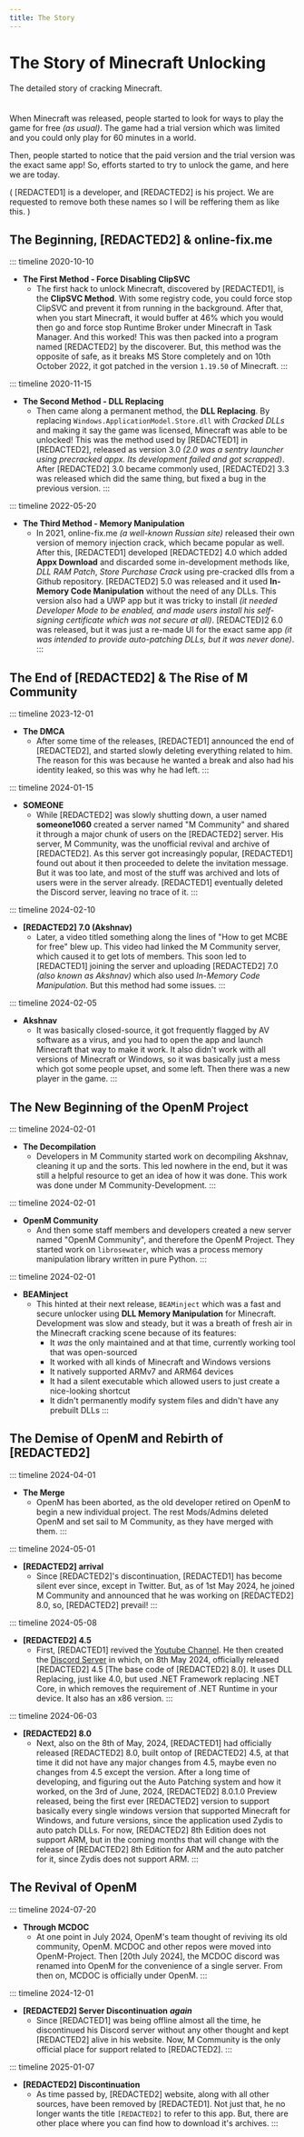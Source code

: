 ```yaml
---
title: The Story
---
```


# The Story of Minecraft Unlocking

The detailed story of cracking Minecraft.

<div class="tip custom-block" style="padding-top: 8px">

When Minecraft was released, people started to look for ways to play the game for free *(as usual)*. The game had a trial version which was limited and you could only play for 60 minutes in a world.

Then, people started to notice that the paid version and the trial version was the exact same app! So, efforts started to try to unlock the game, and here we are today.

( [REDACTED1] is a developer, and [REDACTED2] is his project. We are requested to remove both these names so I will be reffering them as like this. )
</div>

## The Beginning, [REDACTED2] & online-fix.me

::: timeline 2020-10-10
- **The First Method - Force Disabling ClipSVC**
  - The first hack to unlock Minecraft, discovered by [REDACTED1], is the **ClipSVC Method**. With some registry code, you could force stop ClipSVC and prevent it from running in the background. After that, when you start Minecraft, it would buffer at 46% which you would then go and force stop Runtime Broker under Minecraft in Task Manager. And this worked! This was then packed into a program named [REDACTED2] by the discoverer. But, this method was the opposite of safe, as it breaks MS Store completely and on 10th October 2022, it got patched in the version `1.19.50` of Minecraft.
:::

::: timeline 2020-11-15
- **The Second Method - DLL Replacing**
  - Then came along a permanent method, the **DLL Replacing**. By replacing `Windows.ApplicationModel.Store.dll` with *Cracked DLLs* and making it say the game was licensed, Minecraft was able to be unlocked! This was the method used by [REDACTED1] in [REDACTED2], released as version 3.0 *(2.0 was a sentry launcher using precracked appx. Its development failed and got scrapped)*. After [REDACTED2] 3.0 became commonly used, [REDACTED2] 3.3 was released which did the same thing, but fixed a bug in the previous version.
:::

::: timeline 2022-05-20
- **The Third Method - Memory Manipulation**
  - In 2021, online-fix.me *(a well-known Russian site)* released their own version of memory injection crack, which became popular as well. After this, [REDACTED1] developed [REDACTED2] 4.0 which added **Appx Download** and discarded some in-development methods like, *DLL RAM Patch*, *Store Purchase Crack* using pre-cracked dlls from a Github repository. [REDACTED2] 5.0 was released and it used **In-Memory Code Manipulation** without the need of any DLLs. This version also had a UWP app but it was tricky to install *(it needed Developer Mode to be enabled, and made users install his self-signing certificate which was not secure at all)*. [REDACTED]2 6.0 was released, but it was just a re-made UI for the exact same app *(it was intended to provide auto-patching DLLs, but it was never done)*.
:::

## The End of [REDACTED2] & The Rise of M Community

::: timeline 2023-12-01
- **The DMCA**
  - After some time of the releases, [REDACTED1] announced the end of [REDACTED2], and started slowly deleting everything related to him. The reason for this was because he wanted a break and also had his identity leaked, so this was why he had left.
:::

::: timeline 2024-01-15
- **SOMEONE**
  - While [REDACTED2] was slowly shutting down, a user named **someone1060** created a server named "M Community" and shared it through a major chunk of users on the [REDACTED2] server. His server, M Community, was the unofficial revival and archive of [REDACTED2]. As this server got increasingly popular, [REDACTED1] found out about it then proceeded to delete the invitation message. But it was too late, and most of the stuff was archived and lots of users were in the server already. [REDACTED1] eventually deleted the Discord server, leaving no trace of it.
:::

::: timeline 2024-02-10
- **[REDACTED2] 7.0 (Akshnav)**
  - Later, a video titled something along the lines of "How to get MCBE for free" blew up. This video had linked the M Community server, which caused it to get lots of members. This soon led to [REDACTED1] joining the server and uploading [REDACTED2] 7.0 *(also known as Akshnav)* which also used *In-Memory Code Manipulation*. But this method had some issues.
:::

::: timeline 2024-02-05
- **Akshnav**
  - It was basically closed-source, it got frequently flagged by AV software as a virus, and you had to open the app and launch Minecraft that way to make it work. It also didn't work with all versions of Minecraft or Windows, so it was basically just a mess which got some people upset, and some left. Then there was a new player in the game.
:::

## The New Beginning of the OpenM Project

::: timeline 2024-02-01
- **The Decompilation**
  - Developers in M Community started work on decompiling Akshnav, cleaning it up and the sorts. This led nowhere in the end, but it was still a helpful resource to get an idea of how it was done. This work was done under M Community-Development.
:::

::: timeline 2024-02-01
- **OpenM Community**
  - And then some staff members and developers created a new server named "OpenM Community", and therefore the OpenM Project. They started work on `librosewater`, which was a process memory manipulation library written in pure Python.
:::

::: timeline 2024-02-01
- **BEAMinject**
  - This hinted at their next release, `BEAMinject` which was a fast and secure unlocker using **DLL Memory Manipulation** for Minecraft. Development was slow and steady, but it was a breath of fresh air in the Minecraft cracking scene because of its features:
    - It *was* the only maintained and at that time, currently working tool that was open-sourced
    - It worked with all kinds of Minecraft and Windows versions
    - It natively supported ARMv7 and ARM64 devices
    - It had a silent executable which allowed users to just create a nice-looking shortcut
    - It didn't permanently modify system files and didn't have any prebuilt DLLs
:::

## The Demise of OpenM and Rebirth of [REDACTED2]

::: timeline 2024-04-01
- **The Merge**
  - OpenM has been aborted, as the old developer retired on OpenM to begin a new individual project. The rest Mods/Admins deleted OpenM and set sail to M Community, as they have merged with them.
:::

::: timeline 2024-05-01
- **[REDACTED2] arrival**
  - Since [REDACTED2]'s discontinuation, [REDACTED1] has become silent ever since, except in Twitter. But, as of 1st May 2024, he joined M Community and announced that he was working on [REDACTED2] 8.0, so, [REDACTED2] prevail!
:::

::: timeline 2024-05-08
- **[REDACTED2] 4.5**
  - First, [REDACTED1] revived the [Youtube Channel](https://www.youtube.com/channel/UCM1jM7NWXvt8roj8mzMvhfw). He then created the [Discord Server](https://dsc.gg/[REDACTED]) in which, on 8th May 2024, officially released [REDACTED2] 4.5 [The base code of [REDACTED2] 8.0]. It uses DLL Replacing, just like 4.0, but used .NET Framework replacing .NET Core, in which removes the requirement of .NET Runtime in your device. It also has an x86 version.
:::

::: timeline 2024-06-03
- **[REDACTED2] 8.0**
  - Next, also on the 8th of May, 2024, [REDACTED1] had officially released [REDACTED2] 8.0, built ontop of [REDACTED2] 4.5, at that time it did not have any major changes from 4.5, maybe even no changes from 4.5 except the version. After a long time of developing, and figuring out the Auto Patching system and how it worked, on the 3rd of June, 2024, [REDACTED2] 8.0.1.0 Preview released, being the first ever [REDACTED2] version to support basically every single windows version that supported Minecraft for Windows, and future versions, since the application used Zydis to auto patch DLLs. For now, [REDACTED2] 8th Edition does not support ARM, but in the coming months that will change with the release of [REDACTED2] 8th Edition for ARM and the auto patcher for it, since Zydis does not support ARM.
:::

## The Revival of OpenM

::: timeline 2024-07-20
- **Through MCDOC**
  - At one point in July 2024, OpenM's team thought of reviving its old community, OpenM. MCDOC and other repos were moved into OpenM-Project. Then [20th July 2024], the MCDOC discord was renamed into OpenM for the convenience of a single server. From then on, MCDOC is officially under OpenM.
:::

::: timeline 2024-12-01
- **[REDACTED2] Server Discontinuation** ***again***
  - Since [REDACTED1] was being offline almost all the time, he discontinued his Discord server without any other thought and kept [REDACTED2] alive in his website. Now, M Community is the only official place for support related to [REDACTED2].
:::

::: timeline 2025-01-07
- **[REDACTED2] Discontinuation**
  - As time passed by, [REDACTED2] website, along with all other sources, have been removed by [REDACTED1]. Not just that, he no longer wants the title `[REDACTED2]` to refer to this app. But, there are other place where you can find how to download it's archives.
:::